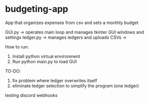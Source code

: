 # budgeting-app
App that organizes expenses from csv and sets a monthly budget

GUI.py          ->  operates main loop and manages
                    tkinter GUI windows and settings
ledger.py       -> manages ledgers and uploads CSVs
                -> 

How to run:
1. Install python virtual environment
2. Run python main.py to load GUI

TO-DO:

1. fix problem where ledger overwrites itself
2. eliminate ledger selection to simplify the program (one ledger)



testing discord webhooks
